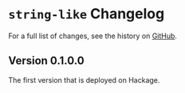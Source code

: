 # `string-like` Changelog

For a full list of changes, see the history on [GitHub](https://github.com/hapytex/string-like).

## Version 0.1.0.0

The first version that is deployed on Hackage.
